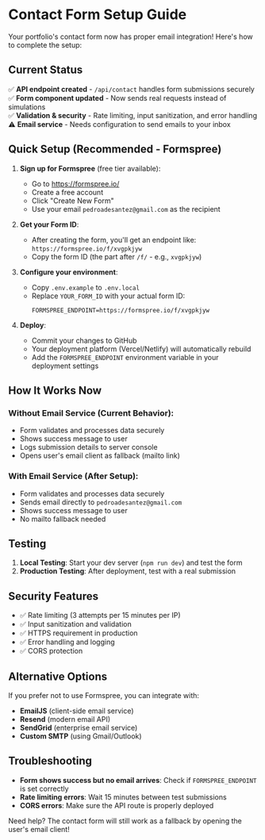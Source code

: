 # Contact Form Setup Guide

Your portfolio's contact form now has proper email integration! Here's how to complete the setup:

## Current Status

✅ **API endpoint created** - `/api/contact` handles form submissions securely  
✅ **Form component updated** - Now sends real requests instead of simulations  
✅ **Validation & security** - Rate limiting, input sanitization, and error handling  
⚠️ **Email service** - Needs configuration to send emails to your inbox  

## Quick Setup (Recommended - Formspree)

1. **Sign up for Formspree** (free tier available):
   - Go to https://formspree.io/
   - Create a free account
   - Click "Create New Form"
   - Use your email `pedroadesantez@gmail.com` as the recipient

2. **Get your Form ID**:
   - After creating the form, you'll get an endpoint like: `https://formspree.io/f/xvgpkjyw`
   - Copy the form ID (the part after `/f/` - e.g., `xvgpkjyw`)

3. **Configure your environment**:
   - Copy `.env.example` to `.env.local`
   - Replace `YOUR_FORM_ID` with your actual form ID:
     ```
     FORMSPREE_ENDPOINT=https://formspree.io/f/xvgpkjyw
     ```

4. **Deploy**:
   - Commit your changes to GitHub
   - Your deployment platform (Vercel/Netlify) will automatically rebuild
   - Add the `FORMSPREE_ENDPOINT` environment variable in your deployment settings

## How It Works Now

### Without Email Service (Current Behavior):
- Form validates and processes data securely
- Shows success message to user  
- Logs submission details to server console
- Opens user's email client as fallback (mailto link)

### With Email Service (After Setup):
- Form validates and processes data securely
- Sends email directly to `pedroadesantez@gmail.com`
- Shows success message to user
- No mailto fallback needed

## Testing

1. **Local Testing**: Start your dev server (`npm run dev`) and test the form
2. **Production Testing**: After deployment, test with a real submission

## Security Features

- ✅ Rate limiting (3 attempts per 15 minutes per IP)
- ✅ Input sanitization and validation
- ✅ HTTPS requirement in production
- ✅ Error handling and logging
- ✅ CORS protection

## Alternative Options

If you prefer not to use Formspree, you can integrate with:
- **EmailJS** (client-side email service)
- **Resend** (modern email API)
- **SendGrid** (enterprise email service)
- **Custom SMTP** (using Gmail/Outlook)

## Troubleshooting

- **Form shows success but no email arrives**: Check if `FORMSPREE_ENDPOINT` is set correctly
- **Rate limiting errors**: Wait 15 minutes between test submissions
- **CORS errors**: Make sure the API route is properly deployed

Need help? The contact form will still work as a fallback by opening the user's email client!